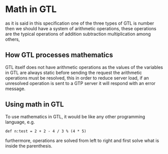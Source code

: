 # Math in GTL
as it is said in this specification one of the three types of GTL is number then we should have a system of arithmetic operations, these operations are the typical operations of addition subtraction multiplication among others, 

## How GTL processes mathematics
GTL itself does not have arithmetic operations as the values of the variables in GTL are always static before sending the request the arithmetic operations must be resolved, this in order to reduce server load, if an unresolved operation is sent to a GTP server it will respond with an error message.

## Using math in GTL
To use mathematics in GTL, it would be like any other programming language, e.g.
```
def n:test = 2 + 2 - 4 / 3 % (4 * 5)
```
furthermore, operations are solved from left to right and first solve what is inside the parenthesis.
